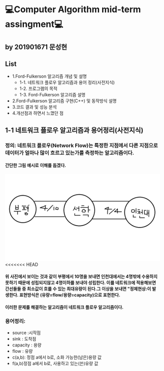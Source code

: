 💻Computer Algorithm mid-term assingment💻
===========================================
by 201901671 문성현
-----------------------
## List
- 1.Ford-Fulkerson 알고리즘 개념 및 설명
    - 1-1. 네트워크 플로우 알고리즘과 용어 정리(사전지식)
    - 1-2. 프로그램의 목적
    - 1-3. Ford-Fulkerson 알고리즘 설명
- 2.Ford-Fulkerson 알고리즘 구현(C++) 및 동작방식 설명
- 3.코드 결과 및 성능 분석
- 4.개선점과 하면서 느꼈던 점

## 1-1 네트워크 플로우 알고리즘과 용어정리(사전지식)
### 정의: 네트워크 플로우(Network Flow)는 특정한 지점에서 다른 지점으로 데이터가 얼마나 많이 흐르고 있는가를 측정하는 알고리즘이다.
#### 간단한 그림 예시로 이해를 돕겠다.
![Alt text](https://github.com/sunghyun0610/Computer-Algorithm/blob/main/%EB%84%A4%ED%8A%B8%EC%9B%8C%ED%81%AC%20%ED%94%8C%EB%A1%9C%EC%9A%B0.gif)
<<<<<<< HEAD
#### 위 사진에서 보이는 것과 같이 부평에서 10명을 보내면 인천대에서는 4명밖에 수용하지 못하기 때문에 성립되지않고 4명이하를 보내야 성립한다. 이를 네트워크에 적용해보면 간선들들 중 최소값이 흐를 수 있는 최대유량이 된다.그 이상을 보내면 "정체현상:이 발생한다. 표현방식은 (유량=flow/용량=capacity)으로 표현한다.
#### 이러한 문제를 해결하는 알고리즘이 네트워크 플로우 알고리즘이다.
### 용어정리: 
- source :시작점
- sink : 도착점
- capacity : 용량
- flow : 유량
- c(a,b): 정점 a에서 b로, 소화 가능한(남은)용량 값
- f(a,b)정점 a에서 b로, 사용하고 있는(쓴)유량 값



